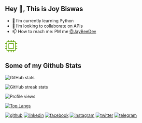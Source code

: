 ## Hey 👋, This is Joy Biswas

- 🌱 I’m currently learning Python 
- 👯 I’m looking to collaborate on APIs 
- 📫 How to reach me: PM me [@JayBeeDev](https://t.me/JayBeeDev) 


<!---
joybiswas390/joybiswas390 is a ✨ special ✨ repository because its `README.md` (this file) appears on your GitHub profile.
You can click the Preview link to take a look at your changes.
--->
<a href='https://docs.github.com/en/developers'><img src='https://raw.githubusercontent.com/acervenky/animated-github-badges/master/assets/devbadge.gif' width='40' height='40'></a> 

## Some of my Github Stats



![GitHub stats](https://github-readme-stats.vercel.app/api?username=TerminalWarlord&show_icons=true&count_private=true)  

![GitHub streak stats](https://github-readme-streak-stats.herokuapp.com/?user=TerminalWarlord)  

![Profile views](https://gpvc.arturio.dev/TerminalWarlord)

[![Top Langs](https://github-readme-stats.vercel.app/api/top-langs/?username=TerminalWarlord&layout=compact)](https://github.com/TerminalWarlord/github-readme-stats)

[<img src='https://cdn.jsdelivr.net/npm/simple-icons@3.0.1/icons/github.svg' alt='github' height='40'>](https://github.com/TerminalWarlord)  [<img src='https://cdn.jsdelivr.net/npm/simple-icons@3.0.1/icons/linkedin.svg' alt='linkedin' height='40'>](https://www.linkedin.com/in/joybiswas389/)  [<img src='https://cdn.jsdelivr.net/npm/simple-icons@3.0.1/icons/facebook.svg' alt='facebook' height='40'>](https://www.facebook.com/joybiswas390)  [<img src='https://cdn.jsdelivr.net/npm/simple-icons@3.0.1/icons/instagram.svg' alt='instagram' height='40'>](https://www.instagram.com/joybiswas389/)  [<img src='https://cdn.jsdelivr.net/npm/simple-icons@3.0.1/icons/twitter.svg' alt='twitter' height='40'>](https://twitter.com/joybiswas389)  [<img src='https://cdn.jsdelivr.net/npm/simple-icons@3.0.1/icons/telegram.svg' alt='telegram' height='40'>](https://t.me/JayBeeDev)  

